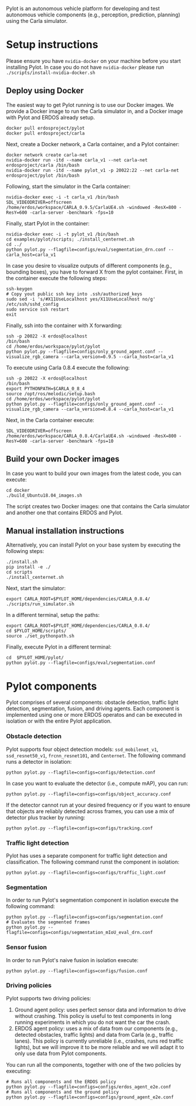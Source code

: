 Pylot is an autonomous vehicle platform for developing and test autonomous
vehicle components (e.g., perception, prediction, planning) using the
Carla simulator.

# Setup instructions
Please ensure you have `nvidia-docker` on your machine before you start installing Pylot.
In case you do not have `nvidia-docker` please run ```./scripts/install-nvidia-docker.sh```

## Deploy using Docker

The easiest way to get Pylot running is to use our Docker images. We provide a Docker
image to run the Carla simulator in, and a Docker image with Pylot and ERDOS already setup.

```console
docker pull erdosproject/pylot
docker pull erdosproject/carla
```

Next, create a Docker network, a Carla container, and a Pylot container:

```console
docker network create carla-net
nvidia-docker run -itd --name carla_v1 --net carla-net erdosproject/carla /bin/bash
nvidia-docker run -itd --name pylot_v1 -p 20022:22 --net carla-net erdosproject/pylot /bin/bash
```

Following, start the simulator in the Carla container:

```console
nvidia-docker exec -i -t carla_v1 /bin/bash
SDL_VIDEODRIVER=offscreen /home/erdos/workspace/CARLA_0.9.5/CarlaUE4.sh -windowed -ResX=800 -ResY=600 -carla-server -benchmark -fps=10
```

Finally, start Pylot in the container:

```console
nvidia-docker exec -i -t pylot_v1 /bin/bash
cd examples/pylot/scripts; ./install_centernet.sh
cd ../
python pylot.py --flagfile=configs/eval/segmentation_drn.conf --carla_host=carla_v1
```

In case you desire to visualize outputs of different components (e.g., bounding boxes),
you have to forward X from the pylot container. First, in the container execute the
following steps:
```console
ssh-keygen
# Copy yout public ssh key into .ssh/authorized_keys
sudo sed -i 's/#X11UseLocalhost yes/X11UseLocalhost no/g' /etc/ssh/sshd_config
sudo service ssh restart
exit
```

Finally, ssh into the container with X forwarding:
```console
ssh -p 20022 -X erdos@localhost
/bin/bash
cd /home/erdos/workspace/pylot/pylot
python pylot.py --flagfile=configs/only_ground_agent.conf --visualize_rgb_camera --carla_version=0.9.5 --carla_host=carla_v1
```

To execute using Carla 0.8.4 execute the following:
```console
ssh -p 20022 -X erdos@localhost
/bin/bash
export PYTHONPATH=$CARLA_0_8_4
source /opt/ros/melodic/setup.bash
cd /home/erdos/workspace/pylot/pylot
python pylot.py --flagfile=configs/only_ground_agent.conf --visualize_rgb_camera --carla_version=0.8.4 --carla_host=carla_v1
```

Next, in the Carla container execute:
```console
SDL_VIDEODRIVER=offscreen /home/erdos/workspace/CARLA_0.8.4/CarlaUE4.sh -windowed -ResX=800 -ResY=600 -carla-server -benchmark -fps=10
```

## Build your own Docker images

In case you want to build your own images from the latest code, you can execute:

```console
cd docker
./build_Ubuntu18.04_images.sh
```

The script creates two Docker images: one that contains the Carla simulator and
another one that contains ERDOS and Pylot.

## Manual installation instructions
Alternatively, you can install Pylot on your base system by executing the
following steps:

```console
./install.sh
pip install -e ./
cd scripts
./install_centernet.sh
```

Next, start the simulator:
```console
export CARLA_ROOT=$PYLOT_HOME/dependencies/CARLA_0.8.4/
./scripts/run_simulator.sh
```

In a different terminal, setup the paths:
```console
export CARLA_ROOT=$PYLOT_HOME/dependencies/CARLA_0.8.4/
cd $PYLOT_HOME/scripts/
source ./set_pythonpath.sh
```

Finally, execute Pylot in a different terminal:
```console
cd  $PYLOT_HOME/pylot/
python pylot.py --flagfile=configs/eval/segmentation.conf
```

# Pylot components

Pylot comprises of several components: obstacle detection, traffic light
detection, segmentation, fusion, and driving agents. Each component is
implemented using one or more ERDOS operatos and can be executed in
isolation or with the entire Pylot application.

### Obstacle detection
Pylot supports four object detection models: `ssd_mobilenet_v1`, `ssd_resnet50_v1`,
`frcnn_resnet101`, and `Centernet`. The following command runs a detector in isolation:

```console
python pylot.py --flagfile=configs=configs/detection.conf
```

In case you want to evaluate the detector (i.e., compute mAP), you can run:
```console
python pylot.py --flagfile=configs=configs/object_accuracy.conf
```

If the detector cannot run at your desired frequency or if you want to ensure that
objects are reliably detected across frames, you can use a mix of detector plus
tracker by running:

```console
python pylot.py --flagfile=configs=configs/tracking.conf
```

### Traffic light detection
Pylot has uses a separate component for traffic light detection and classification.
The following command runst the component in isolation:

```console
python pylot.py --flagfile=configs=configs/traffic_light.conf
```

### Segmentation
In order to run Pylot's segmentation component in isolation execute the
following command:

```console
python pylot.py --flagfile=configs=configs/segmentation.conf
# Evaluates the segmented frames
python pylot.py --flagfile=configs=configs/segmentation_mIoU_eval_drn.conf
```
### Sensor fusion
In order to run Pylot's naive fusion in isolation execute:

```console
python pylot.py --flagfile=configs=configs/fusion.conf
```

### Driving policies
Pylot supports two driving policies:
 1. Ground agent policy: uses perfect sensor data and information to drive
 without crashing. This policy is useful to test components in long running
 experiments in which you do not want the car the crash.
 2. ERDOS agent policy: uses a mix of data from our components (e.g., detected
 obstacles, traffic lights) and data from Carla (e.g., traffic lanes). This
 policy is currently unreliable (i.e., crashes, runs red traffic lights), but
 we will improve it to be more reliable and we will adapt it to only use data
 from Pylot components.

You can run all the components, together with one of the two policies by
executing:

```console
# Runs all components and the ERDOS policy
python pylot.py --flagfile=configs=configs/erdos_agent_e2e.conf
# Runs all components and the ground policy
python pylot.py --flagfile=configs=configs/ground_agent_e2e.conf
```
